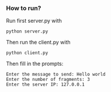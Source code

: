 ### How to run?
Run first server.py with 
```
python server.py
```
Then run the client.py with
```
python client.py
```
Then fill in the prompts:
```
Enter the message to send: Hello world
Enter the number of fragments: 3
Enter the server IP: 127.0.0.1
```